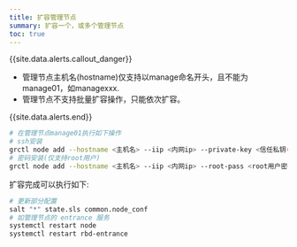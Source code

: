 ```yaml
---
title: 扩容管理节点
summary: 扩容一个，或多个管理节点
toc: true
---
```


{{site.data.alerts.callout_danger}}

- 管理节点主机名(hostname)仅支持以manage命名开头，且不能为manage01，如managexxx.
- 管理节点不支持批量扩容操作，只能依次扩容。
  
{{site.data.alerts.end}}

```bash
# 在管理节点manage01执行如下操作
# ssh安装
grctl node add --hostname <主机名> --iip <内网ip> --private-key <信任私钥(/root/.ssh/id_rsa)> --role manage
# 密码安装(仅支持root用户)
grctl node add --hostname <主机名> --iip <内网ip> --root-pass <root用户密码> --role manage
```

扩容完成可以执行如下:

```bash
# 更新部分配置
salt "*" state.sls common.node_conf
# 如管理节点的 entrance 服务
systemctl restart node
systemctl restart rbd-entrance
```
